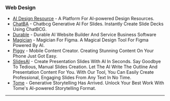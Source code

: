 ### Web Design

* [AI Design Resource](https://aidesignresource.com/) - A Platform For AI-powered Design Resources.
* [ChatBA](https://www.chatba.com/) - Chatbcg Generative AI For Slides. Instantly Create Slide Decks Using ChatBCG.
* [Durable](http://durable.co) - Durable AI Website Builder And Service Business Software
* [Magician](http://magician.design) - Magician For Figma. A Magical Design Tool For Figma Powered By AI.
* [Piggy](https://piggy.to/magic) - Mobile Content Creator. Creating Stunning Content On Your Phone Just Got Easy.
* [SlidesAI](https://www.slidesai.io/) - Create Presentation Slides With AI In Seconds. Say Goodbye To Tedious, Manual Slides Creation. Let The AI Write The Outline And Presentation Content For You. With Our Tool, You Can Easily Create Professional, Engaging Slides From Any Text In No Time.
* [Tome](http://beta.tome.app) - Generative Storytelling Has Arrived. Unlock Your Best Work With Tome's AI-powered Storytelling Format.

***